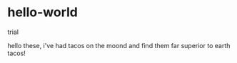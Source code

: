 # hello-world
trial

hello these, i've had tacos on the moond and find them far superior to earth tacos!
